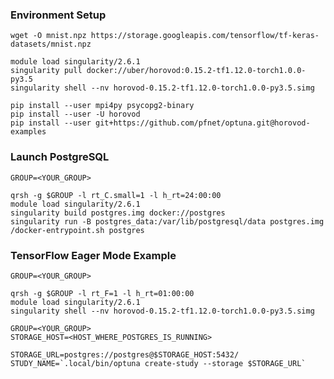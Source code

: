 ### Environment Setup

```console
wget -O mnist.npz https://storage.googleapis.com/tensorflow/tf-keras-datasets/mnist.npz
```

```console
module load singularity/2.6.1
singularity pull docker://uber/horovod:0.15.2-tf1.12.0-torch1.0.0-py3.5
singularity shell --nv horovod-0.15.2-tf1.12.0-torch1.0.0-py3.5.simg
```

```console
pip install --user mpi4py psycopg2-binary
pip install --user -U horovod
pip install --user git+https://github.com/pfnet/optuna.git@horovod-examples
```

### Launch PostgreSQL

```console
GROUP=<YOUR_GROUP>
```

```console
qrsh -g $GROUP -l rt_C.small=1 -l h_rt=24:00:00
module load singularity/2.6.1
singularity build postgres.img docker://postgres
singularity run -B postgres_data:/var/lib/postgresql/data postgres.img /docker-entrypoint.sh postgres
```

### TensorFlow Eager Mode Example

```console
GROUP=<YOUR_GROUP>

qrsh -g $GROUP -l rt_F=1 -l h_rt=01:00:00
module load singularity/2.6.1
singularity shell --nv horovod-0.15.2-tf1.12.0-torch1.0.0-py3.5.simg
```

```console
GROUP=<YOUR_GROUP>
STORAGE_HOST=<HOST_WHERE_POSTGRES_IS_RUNNING>

STORAGE_URL=postgres://postgres@$STORAGE_HOST:5432/
STUDY_NAME=`.local/bin/optuna create-study --storage $STORAGE_URL`
```

